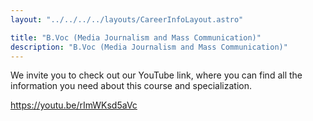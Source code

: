 ```yaml
---
layout: "../../../../layouts/CareerInfoLayout.astro"

title: "B.Voc (Media Journalism and Mass Communication)"
description: "B.Voc (Media Journalism and Mass Communication)"
---
```


We invite you to check out our YouTube link, where you can find all the information you need about this course and specialization.

https://youtu.be/rImWKsd5aVc
